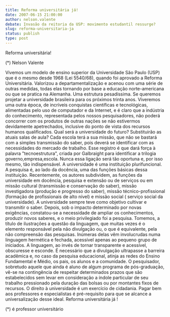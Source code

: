 ```yaml
---
title: Reforma universitária já!
date: 2007-06-15 21:00:00
author: nelson.valente
debate: Invasão da reitoria da USP: movimento estudantil ressurge?
slug: reforma-universitaria-ja
status: publish 
type: post
---
```


Reforma universitária!   

(\*) Nelson Valente   

Vivemos um modelo de ensino superior da Universidade São Paulo (USP) que é o mesmo desde 1968 (Lei 5540/68), quando foi aprovado a Reforma Universitária. Valorizou a departamentalização e acenou com uma série de outras medidas, todas elas tornando por base a educação norte-americana ou que se pratica na Alemanha. Uma estrutura pesadíssima. Se queremos projetar a universidade brasileira para os próximos trinta anos. Viveremos uma outra época, de incríveis conquistas científicas e tecnológicas, alimentadas pelo uso de computador e da Internet, e é claro que a indústria do conhecimento, representada pelos nossos pesquisadores, não poderá concorrer com os produtos de outras nações se não estivermos devidamente apetrechados, inclusive do ponto de vista dos recursos humanos qualificados. Qual será a universidade do futuro? Substituirão as atuais salas de aula? Cada escola terá a sua missão, que não se bastará com a simples transmissão do saber, pois deverá se identificar com as necessidades do mercado de trabalho. Esse registro é que dará força à palavra "tecnoestrutura", criada por Galbraight para identificar a trilogia governo,empresa,escola. Nunca essa ligação será tão oportuna e, por isso mesmo, tão indispensável. A universidade é uma instituição plurifuncional. A pesquisa é, ao lado da docência, uma das funções básicas dessa instituição. Recentemente, os autores subdividem, as funções da universidade em docência, pesquisa e extensão ou de serviços ou em missão cultural (transmissão e conservação do saber), missão investigadora (produção e progresso do saber), missão técnico-profissional (formação de profissionais de alto nível) e missão social ( serviço social da universidade). A universidade sempre teve como objetivo cultivar e transmitir o saber. Depois, sob o impacto determinado por novas exigências, constatou-se a necessidade de ampliar os conhecimentos, produzir novos saberes, e o meio privilegiado foi a pesquisa. Tomemos, a título de ilustrações a questão da linguagem, que muitas vezes é o elemento responsável pela não divulgação ou, o que é equivalente, pela não compreensão das pesquisas. Inúmeras delas vêm involucrudas numa linguagem hermética e fechada, acessível apenas ao pequeno grupo de iniciados. A linguagem, ao invés de tornar transparente e acessível, obscuresse e esconde. É necessário que a divulgação ultrapasse a barreira acadêmica e, no caso da pesquisa educacional, atinja as redes do Ensino Fundamental e Médio, os pais, os alunos e a comunidade. O pesquisador, sobretudo aquele que ainda é aluno de algum programa de pós-graduação, vê-se na contingência de respeitar determinados prazos que são estabelecidos sem levar em consideração a índole particular de seu trabalho pressionado pela duração das bolsas ou por montantes fixos de recursos. O direito à universidade é um exercício de cidadania. Pagar bem aos professores e especialistas é pré-requisito para que se alcance a universalização desse ideal. Reforma universitária já !   

(\*) é professor universitário
